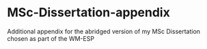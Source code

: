 # MSc-Dissertation-appendix
Additional appendix for the abridged version of my MSc Dissertation chosen as part of the WM-ESP
